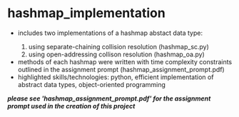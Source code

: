 <h1>hashmap_implementation</h1>
<ul>
  <li>includes two implementations of a hashmap abstact data type:</li>
  <ol>
  <li>using separate-chaining collision resolution (hashmap_sc.py)</li>
  <li>using open-addressing collison resolution (hashmap_oa.py)</li>
  </ol>
<li>methods of each hashmap were written with time complexity constraints outlined in the assignment prompt (hashmap_assignment_prompt.pdf)</li>
<li>highlighted skills/technologies: python, efficient implementation of abstract data types, object-oriented programming</li>
</ul>

<b><em>please see 'hashmap_assignment_prompt.pdf' for the assignment prompt used in the creation of this project</em></b>

